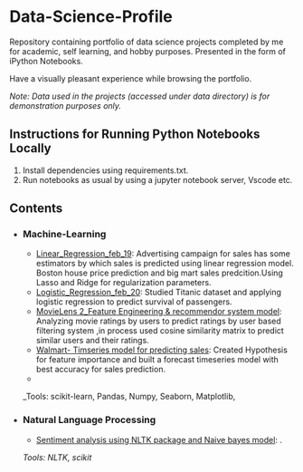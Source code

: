 # Data-Science-Profile

Repository containing portfolio of data science projects completed by me for academic, self learning, and hobby purposes. Presented in the form of iPython Notebooks.

Have a visually pleasant experience while  browsing the portfolio.

_Note: Data used in the projects (accessed under data directory) is for demonstration purposes only._

## Instructions for Running Python Notebooks Locally
1. Install dependencies using requirements.txt.
2. Run notebooks as usual by using a jupyter notebook server, Vscode etc.

## Contents

- ### Machine-Learning

	- [Linear_Regression_feb_19](https://github.com/Faisalnb/Data-Science-Profile/blob/main/Machine%20learning/Linear_Regression_feb_19.ipynb): Advertising campaign for sales has some estimators by which sales is predicted using linear regression model. Boston house price prediction and big mart sales predcition.Using Lasso and Ridge for regularization parameters.
	- [Logistic_Regression_feb_20](https://github.com/Faisalnb/Data-Science-Profile/blob/main/Machine%20learning/Logistic_regression_Feb_20.ipynb): Studied Titanic dataset and applying logistic regression to predict survival of passengers.
	- [MovieLens 2_Feature Engineering & recommendor system model](https://github.com/Faisalnb/Data-Science-Profile/blob/main/Projects/MovieLens%202_Feature%20Engineering%26recommendor%20system%20model.ipynb): Analyzing movie ratings by users to predict ratings by user based filtering system ,in process used cosine similarity matrix to predict similar users and their ratings.
	- [Walmart- Timseries model for predicting sales](https://github.com/Faisalnb/Data-Science-Profile/blob/main/Projects/Walmart-%20Timseries%20model%20for%20predicting%20sales.ipynb): Created Hypothesis for feature importance and built a forecast timeseries model with best accuracy for sales prediction.
	-
	_Tools: scikit-learn, Pandas, Numpy, Seaborn, Matplotlib, 

- ### Natural Language Processing

	- [Sentiment analysis using NLTK package and Naive bayes model](https://github.com/Faisalnb/Data-Science-Profile/blob/main/Statistics%20using%20python/Sentiment%20analysis%20using%20NLTK%20package%20and%20Naive%20bayes%20model.ipynb): .

	
	_Tools: NLTK, scikit_
